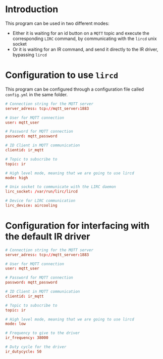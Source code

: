 # Introduction

This program can be used in two different modes:
- Either it is waiting for an id button on a `MQTT` topic and execute the corresponding `LIRC` command, by communicating with the `lircd` unix socket
- Or it is waiting for an IR command, and send it directly to the IR driver, bypassing `lircd`

# Configuration to use `lircd`

This program can be configured through a configuration file called `config.yml` in the same folder.

```conf
# Connection string for the MQTT server
server_adress: tcp://mqtt_server:1883

# User for MQTT connection
user: mqtt_user

# Password for MQTT connection
password: mqtt_password

# ID Client in MQTT communication
clientid: ir_mqtt

# Topic to subscribe to
topic: ir

# High level mode, meaning that we are going to use lircd
mode: high

# Unix socket to communicate with the LIRC daemon
lirc_socket: /var/run/lirc/lircd

# Device for LIRC communication
lirc_device: aircooling
```

# Configuration for interfacing with the default IR driver

```conf
# Connection string for the MQTT server
server_adress: tcp://mqtt_server:1883

# User for MQTT connection
user: mqtt_user

# Password for MQTT connection
password: mqtt_password

# ID Client in MQTT communication
clientid: ir_mqtt

# Topic to subscribe to
topic: ir

# High level mode, meaning that we are going to use lircd
mode: low

# Frequency to give to the driver
ir_frequency: 38000

# Duty cycle for the driver
ir_dutycycle: 50
```
